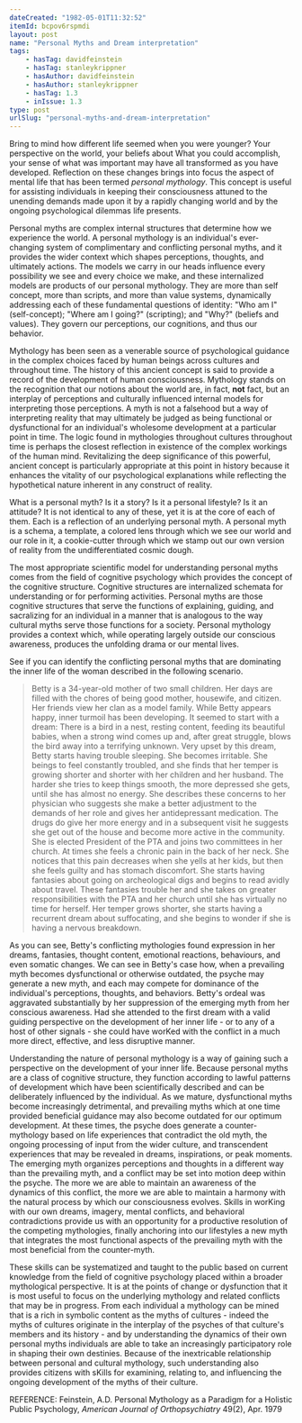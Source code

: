 ```yaml
---
dateCreated: "1982-05-01T11:32:52"
itemId: bcpov6rspmdi
layout: post
name: "Personal Myths and Dream interpretation"
tags:
    - hasTag: davidfeinstein
    - hasTag: stanleykrippner
    - hasAuthor: davidfeinstein
    - hasAuthor: stanleykrippner
    - hasTag: 1.3
    - inIssue: 1.3
type: post
urlSlug: "personal-myths-and-dream-interpretation"
---
```


Bring to mind how different life seemed when you were younger? Your perspective on the world, your beliefs about What you could accomplish, your sense of what was important may have all transformed as you have developed. Reflection on these changes brings into focus the aspect of mental life that has been termed _personal mythology_. This concept is useful for assisting individuals in keeping their consciousness attuned to the unending demands made upon it by a rapidly changing world and by the ongoing psychological dilemmas life presents.

Personal myths are complex internal structures that determine how we experience the world. A personal mythology is an individual's ever-changing system of complimentary and conflicting personal myths, and it provides the wider context which shapes perceptions, thoughts, and ultimately actions. The models we carry in our heads influence every possibility we see and every choice we make, and these internalized models are products of our personal mythology. They are more than self concept, more than scripts, and more than value systems, dynamically addressing each of these fundamental questions of identity: "Who am I" (self-concept); "Where am I going?" (scripting); and "Why?" (beliefs and values). They govern our perceptions, our cognitions, and thus our behavior.

Mythology has been seen as a venerable source of psychological guidance in the complex choices faced by human beings across cultures and throughout time. The history of this ancient concept is said to provide a record of the development of human consciousness. Mythology stands on the recognition that our notions about the world are, in fact, **not** fact, but an interplay of perceptions and culturally influenced internal models for interpreting those perceptions. A myth is not a falsehood but a way of interpreting reality that may ultimately be judged as being functional or dysfunctional for an individual's wholesome development at a particular point in time. The logic found in mythologies throughout cultures throughout time is perhaps the closest reflection in existence of the complex workings of the human mind. Revitalizing the deep significance of this powerful, ancient concept is particularly appropriate at this point in history because it enhances the vitality of our psychological explanations while reflecting the hypothetical nature inherent in any construct of reality.

What is a personal myth? Is it a story? Is it a personal lifestyle? Is it an attitude? It is not identical to any of these, yet it is at the core of each of them. Each is a reflection of an underlying personal myth. A personal myth is a schema, a template, a colored lens through which we see our world and our role in it, a cookie-cutter through which we stamp out our own version of reality from the undifferentiated cosmic dough.

The most appropriate scientific model for understanding personal myths comes from the field of cognitive psychology which provides the concept of the cognitive structure. Cognitive structures are internalized schemata for understanding or for performing activities. Personal myths are those cognitive structures that serve the functions of explaining, guiding, and sacralizing for an individual in a manner that is analogous to the way cultural myths serve those functions for a society. Personal mythology provides a context which, while operating largely outside our conscious awareness, produces the unfolding drama or our mental lives.

See if you can identify the conflicting personal myths that are dominating the inner life of the woman described in the following scenario.

> Betty is a 34-year-old mother of two small children. Her days are filled with the chores of being good mother, housewife, and citizen. Her friends view her clan as a model family. While Betty appears happy, inner turmoil has been developing. It seemed to start with a dream: There is a bird in a nest, resting content, feeding its beautiful babies, when a strong wind comes up and, after great struggle, blows the bird away into a terrifying unknown. Very upset by this dream, Betty starts having trouble sleeping. She becomes irritable. She beings to feel constantly troubled, and she finds that her temper is growing shorter and shorter with her children and her husband. The harder she tries to keep things smooth, the more depressed she gets, until she has almost no energy. She describes these concerns to her physician who suggests she make a better adjustment to the demands of her role and gives her antidepressant medication. The drugs do give her more energy and in a subsequent visit he suggests she get out of the house and become more active in the community. She is elected President of the PTA and joins two committees in her church. At times she feels a chronic pain in the back of her neck. She notices that this pain decreases when she yells at her kids, but then she feels guilty and has stomach discomfort. She starts having fantasies about going on archeological digs and begins to read avidly about travel. These fantasies trouble her and she takes on greater responsibilities with the PTA and her church until she has virtually no time for herself. Her temper grows shorter, she starts having a recurrent dream about suffocating, and she begins to wonder if she is having a nervous breakdown.

As you can see, Betty's conflicting mythologies found expression in her dreams, fantasies, thought content, emotional reactions, behaviours, and even somatic changes. We can see in Betty's case how, when a prevailing myth becomes dysfunctional or otherwise outdated, the psyche may generate a new myth, and each may compete for dominance of the individual's perceptions, thoughts, and behaviors. Betty's ordeal was aggravated substantially by her suppression of the emerging myth from her conscious awareness. Had she attended to the first dream with a valid guiding perspective on the development of her inner life - or to any of a host of other signals - she could have worKed with the conflict in a much more direct, effective, and less disruptive manner.

Understanding the nature of personal mythology is a way of gaining such a perspective on the development of your inner life. Because personal myths are a class of cognitive structure, they function according to lawful patterns of development which have been scientifically described and can be deliberately influenced by the individual. As we mature, dysfunctional myths become increasingly detrimental, and prevailing myths which at one time provided beneficial guidance may also become outdated for our optimum development. At these times, the psyche does generate a counter-mythology based on life experiences that contradict the old myth, the ongoing processing of input from the wider culture, and transcendent experiences that may be revealed in dreams, inspirations, or peak moments. The emerging myth organizes perceptions and thoughts in a different way than the prevailing myth, and a conflict may be set into motion deep within the psyche. The more we are able to maintain an awareness of the dynamics of this conflict, the more we are able to maintain a harmony with the natural process by which our consciousness evolves. Skills in worKing with our own dreams, imagery, mental conflicts, and behavioral contradictions provide us with an opportunity for a productive resolution of the competing mythologies, finally anchoring into our lifestyles a new myth that integrates the most functional aspects of the prevailing myth with the most beneficial from the counter-myth.

These skills can be systematized and taught to the public based on current knowledge from the field of cognitive psychology placed within a broader mythological perspective. It is at the points of change or dysfunction that it is most useful to focus on the underlying mythology and related conflicts that may be in progress. From each individual a mythology can be mined that is a rich in symbolic content as the myths of cultures - indeed the myths of cultures originate in the interplay of the psyches of that culture's members and its history - and by understanding the dynamics of their own personal myths individuals are able to take an increasingly participatory role in shaping their own destinies. Because of the inextricable relationship between personal and cultural mythology, such understanding also provides citizens with sKills for examining, relating to, and influencing the ongoing development of the myths of their culture.

REFERENCE: Feinstein, A.D. Personal Mythology as a Paradigm for a Holistic Public Psychology, _American Journal of Orthopsychiatry_ 49(2), Apr. 1979
